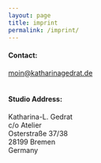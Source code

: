 ```yaml
---
layout: page
title: imprint
permalink: /imprint/
---
```

#### Contact: 
<a href="mailto:moin@katharinagedrat.de">moin@katharinagedrat.de</a><br><br>

#### Studio Address:
Katharina-L. Gedrat<br>
c/o Atelier<br>
Osterstraße 37/38<br>
28199 Bremen<br>
Germany